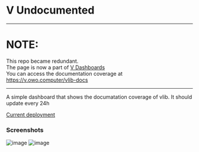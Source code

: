 # V Undocumented

---

# NOTE: 
This repo became redundant.  
The page is now a part of [V Dashboards](https://github.com/virus-rpi/v-dashboards)   
You can access the documentation coverage at https://v.owo.computer/vlib-docs

---

A simple dashboard that shows the documatation coverage of vlib. It should update every 24h

[Current deployment](https://virus-rpi.github.io/v-undocumented/)

### Screenshots
![image](https://github.com/user-attachments/assets/d5680940-b906-4c90-907b-408d02cbc38d)
![image](https://github.com/user-attachments/assets/ce0bdc3e-6100-447a-af0a-dfbb308cdf83)
